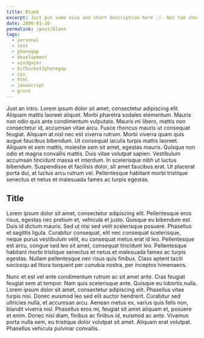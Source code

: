 ```yaml
---
title: Blank
excerpt: Just put some nice and short description here ;). Not too short though, it has to have a little body...
date: 2000-01-30
permalink: /post/blank
tags:
  - personal
  - test
  - phonegap
  - development
  - windgazer
  - bitbucket2phonegap
  - css
  - html
  - javascript
  - grunt
---
```


Just an intro. Lorem ipsum dolor sit amet, consectetur adipiscing elit. Aliquam mattis
laoreet aliquet. Morbi pharetra sodales elementum. Mauris non odio quis ante condimentum
vulputate. Mauris mi libero, mattis non consectetur id, accumsan vitae arcu. Fusce rhoncus
mauris ut consequat feugiat. Aliquam at nisl nec est viverra rutrum. Morbi viverra quam
quis augue faucibus bibendum. Ut consequat iaculis turpis mattis laoreet. Aliquam et sem
mattis, molestie sem sit amet, egestas mauris. Quisque non odio et magna convallis mattis.
Duis vitae volutpat sapien. Vestibulum accumsan tincidunt massa et interdum. In
scelerisque nibh ut luctus bibendum. Suspendisse et facilisis dolor, sit amet faucibus
erat. Ut placerat porta dui, at luctus arcu rutrum vel. Pellentesque habitant morbi
tristique senectus et netus et malesuada fames ac turpis egestas.

## Title

Lorem ipsum dolor sit amet, consectetur adipiscing elit. Pellentesque eros risus, egestas
nec pretium et, vehicula et justo. Quisque eu bibendum est. Duis id dictum mauris. Sed ut
nisi sed velit scelerisque posuere. Phasellus et sagittis ligula. Curabitur consequat,
elit nec consequat scelerisque, neque purus vestibulum velit, eu consequat metus erat id
leo. Pellentesque est arcu, congue sed leo sit amet, consequat tincidunt leo. Pellentesque
habitant morbi tristique senectus et netus et malesuada fames ac turpis egestas. Nullam
pellentesque nec risus quis finibus. Class aptent taciti sociosqu ad litora torquent per
conubia nostra, per inceptos himenaeos.

Nunc et est vel ante condimentum rutrum ac sit amet ante. Cras feugiat feugiat sem at
tempor. Nam quis scelerisque ante. Quisque eu lobortis nulla. Lorem ipsum dolor sit amet,
consectetur adipiscing elit. Phasellus vitae turpis nisi. Donec euismod leo sed elit
auctor hendrerit. Curabitur sed ultricies nulla, et accumsan arcu. Aenean metus ex, varius
quis felis non, blandit viverra nisl. Phasellus eros mi, feugiat sit amet aliquam et,
posuere et enim. Donec nisl diam, finibus ac finibus id, euismod ac ante. Vivamus porta
nulla sem, eu tristique dolor volutpat sit amet. Aliquam erat volutpat. Phasellus vehicula
pulvinar convallis.
